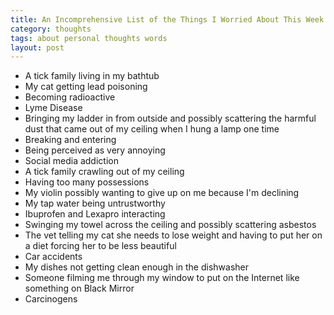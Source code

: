 ```yaml
---
title: An Incomprehensive List of the Things I Worried About This Week
category: thoughts
tags: about personal thoughts words
layout: post
---
```


- A tick family living in my bathtub
- My cat getting lead poisoning
- Becoming radioactive
- Lyme Disease
- Bringing my ladder in from outside and possibly scattering the harmful dust that came out of my ceiling when I hung a lamp one time
- Breaking and entering
- Being perceived as very annoying
- Social media addiction
- A tick family crawling out of my ceiling
- Having too many possessions
- My violin possibly wanting to give up on me because I'm declining
- My tap water being untrustworthy
- Ibuprofen and Lexapro interacting
- Swinging my towel across the ceiling and possibly scattering asbestos
- The vet telling my cat she needs to lose weight and having to put her on a diet forcing her to be less beautiful
- Car accidents
- My dishes not getting clean enough in the dishwasher
- Someone filming me through my window to put on the Internet like something on Black Mirror
- Carcinogens
